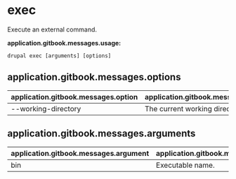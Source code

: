 # exec
Execute an external command.

**application.gitbook.messages.usage:**
```
drupal exec [arguments] [options]
```

## application.gitbook.messages.options
application.gitbook.messages.option | application.gitbook.messages.details
-------|-------------
--working-directory | The current working directory.

## application.gitbook.messages.arguments
application.gitbook.messages.argument | application.gitbook.messages.details
---------|-------------
bin | Executable name.
